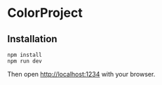 # ColorProject

## Installation
``` 
npm install
npm run dev
```

Then open [http://localhost:1234](http://localhost:1234) with your browser.

